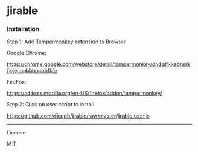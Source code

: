 # jirable



### Installation

Step 1: Add [Tampermonkey](https://tampermonkey.net/) extension to Browser

Google Chrome:  

<https://chrome.google.com/webstore/detail/tampermonkey/dhdgffkkebhmkfjojejmpbldmpobfkfo>

FireFox: 

<https://addons.mozilla.org/en-US/firefox/addon/tampermonkey/>



Step 2: Click on user script to install

https://github.com/dieuph/jirable/raw/master/jirable.user.js



------

License

MIT